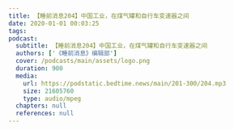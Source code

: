 ```yaml
---
title: 【睡前消息204】中国工业，在煤气罐和自行车变速器之间
date: 2020-01-01 00:03:25
tags:
podcast:
  subtitle: 【睡前消息204】中国工业，在煤气罐和自行车变速器之间
  authors: ['《睡前消息》编辑部']
  cover: /podcasts/main/assets/logo.png
  duration: 900
  media:
    url: https://podstatic.bedtime.news/main/201-300/204.mp3
    size: 21605760
    type: audio/mpeg
  chapters: null
  references: null
---
```

